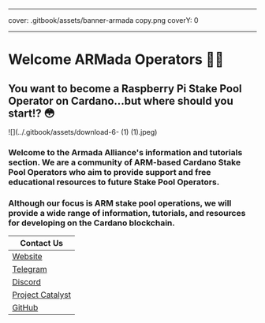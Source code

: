 - - -
cover: .gitbook/assets/banner-armada copy.png coverY: 0
- - -

# Welcome ARMada Operators 🏴‍☠️

## You want to become a Raspberry Pi Stake Pool Operator on Cardano...but where should you start!? 😳

![](../.gitbook/assets/download-6- (1) (1).jpeg)

### **Welcome to the Armada Alliance's information and tutorials section.** We are a community of ARM-based Cardano Stake Pool Operators who aim to provide support and free educational resources to future Stake Pool Operators.

### Although our focus is ARM stake pool operations, we will provide a wide range of information, tutorials, and resources for developing on the Cardano blockchain.

| Contact Us                                                                                            |
| ----------------------------------------------------------------------------------------------------- |
| [Website](https://armada-alliance.com)                                                                |
| [Telegram](https://t.me/armada_alli)                                                                  |
| [Discord](https://discord.com/invite/EEcB8eb2)                                                        |
| [Project Catalyst](https://cardano.ideascale.com/a/dtd/ARMing-Cardano/340480-48088#idea-tab-comments) |
| [GitHub](https://github.com/armada-alliance)                                                          |
